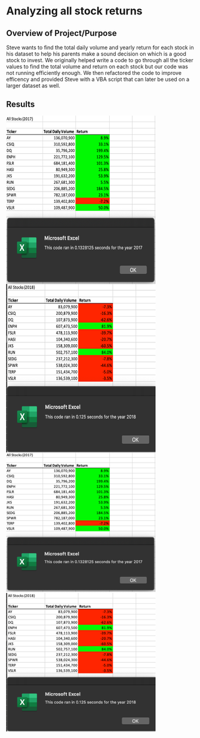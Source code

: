 # Analyzing all stock returns

## Overview of Project/Purpose
Steve wants to find the total daily volume and yearly return for each stock in his dataset to help his parents make a sound decision on which is a good stock to invest. We originally helped write a code to go through all the ticker values to find the total volume and return on each stock but our code was not running efficiently enough. We then refactored the code to improve efficency and provided Steve with a VBA script that can later be used on a larger dataset as well.


## Results


<img align="left" width="400" height="450" src="/Resources/VBA_Challenge_2017.png"> <img align="left" width="400" height="450" src="/Resources/VBA_Challenge_2018.png">

<img src="/Resources/VBA_Challenge_2017.png" width="400"/> <img src="/Resources/VBA_Challenge_2018.png" width="400"/>
